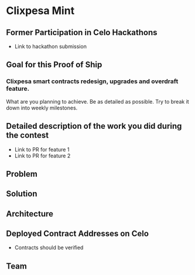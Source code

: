 # Clixpesa Mint

## Former Participation in Celo Hackathons

- Link to hackathon submission

## Goal for this Proof of Ship
### Clixpesa smart contracts redesign, upgrades and overdraft feature.

What are you planning to achieve. Be as detailed as possible. Try to break it down into weekly milestones. 

## Detailed description of the work you did during the contest

- Link to PR for feature 1
- Link to PR for feature 2

## Problem

## Solution

## Architecture

## Deployed Contract Addresses on Celo

- Contracts should be verified

## Team
